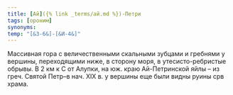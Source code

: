 ```yaml
---
title: [Ай]({% link _terms/ай.md %})-Петри
tags: [ороним]
synonyms:
temp: "[&З-6&]-[&И-4&]"
---
```


Массивная гора с величественными скальными зубцами и гребнями у вершины,
переходящими ниже, в сторону моря, в утесисто-ребристые обрывы. В 2 км к С от
Алупки, на юж. краю Ай-Петринской яйлы – из греч. Святой Петр–в нач. ХIХ в. у
вершины еще были видны руины срв храма.

